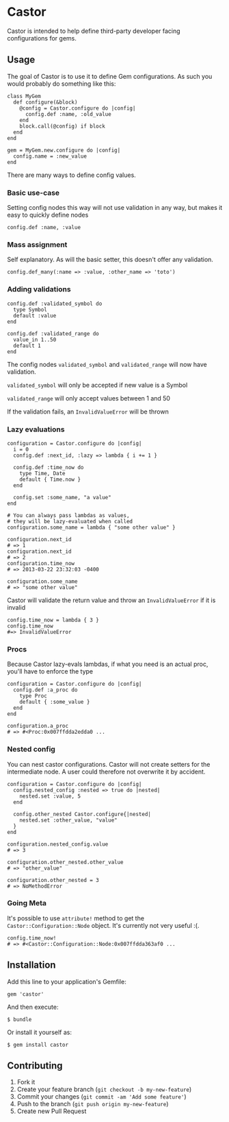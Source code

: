 # Castor

Castor is intended to help define third-party developer facing configurations for gems.

## Usage

The goal of Castor is to use it to define Gem configurations. As such you would probably do something like this:

    class MyGem
      def configure(&block)
        @config = Castor.configure do |config|
          config.def :name, :old_value
        end
        block.call(@config) if block
      end
    end

    gem = MyGem.new.configure do |config|
      config.name = :new_value
    end

There are many ways to define config values.

### Basic use-case

Setting config nodes this way will not use validation in any way, but makes it easy to quickly define nodes

    config.def :name, :value

### Mass assignment

Self explanatory. As will the basic setter, this doesn't offer any validation.

    config.def_many(:name => :value, :other_name => 'toto')

### Adding validations

    config.def :validated_symbol do 
      type Symbol
      default :value
    end

    config.def :validated_range do
      value_in 1..50
      default 1
    end

The config nodes `validated_symbol` and `validated_range` will now have validation.

`validated_symbol` will only be accepted if new value is a Symbol

`validated_range` will only accept values between 1 and 50

If the validation fails, an `InvalidValueError` will be thrown

### Lazy evaluations

    configuration = Castor.configure do |config|
      i = 0
      config.def :next_id, :lazy => lambda { i += 1 }

      config.def :time_now do
        type Time, Date
        default { Time.now }
      end

      config.set :some_name, "a value"
    end

    # You can always pass lambdas as values,
    # they will be lazy-evaluated when called
    configuration.some_name = lambda { "some other value" }

    configuration.next_id
    # => 1
    configuration.next_id
    # => 2
    configuration.time_now
    # => 2013-03-22 23:32:03 -0400

    configuration.some_name
    # => "some other value"

Castor will validate the return value and throw an `InvalidValueError` if it is invalid

    config.time_now = lambda { 3 }
    config.time_now
    #=> InvalidValueError

### Procs

Because Castor lazy-evals lambdas, if what you need is an actual proc, you'll have to enforce the type

    configuration = Castor.configure do |config|
      config.def :a_proc do
        type Proc
        default { :some_value }
      end
    end

    configuration.a_proc
    # => #<Proc:0x007ffdda2edda0 ...

### Nested config

You can nest castor configurations. Castor will not create setters for the intermediate node. A user could therefore not overwrite it by accident.
    
    configuration = Castor.configure do |config|
      config.nested_config :nested => true do |nested|
        nested.set :value, 5
      end

      config.other_nested Castor.configure{|nested|
        nested.set :other_value, "value"
      }
    end

    configuration.nested_config.value
    # => 3

    configuration.other_nested.other_value 
    # => "other_value"

    configuration.other_nested = 3
    # => NoMethodError

### Going Meta

It's possible to use `attribute!` method to get the `Castor::Configuration::Node` object. It's currently not very useful :(.

    config.time_now!
    # => #<Castor::Configuration::Node:0x007ffdda363af0 ...

## Installation

Add this line to your application's Gemfile:

    gem 'castor'

And then execute:

    $ bundle

Or install it yourself as:

    $ gem install castor

## Contributing

1. Fork it
2. Create your feature branch (`git checkout -b my-new-feature`)
3. Commit your changes (`git commit -am 'Add some feature'`)
4. Push to the branch (`git push origin my-new-feature`)
5. Create new Pull Request
